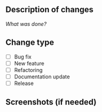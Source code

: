 ## Description of changes
*What was done?*

## Change type
- [ ] Bug fix  
- [ ] New feature  
- [ ] Refactoring
- [ ] Documentation update  
- [ ] Release  

## Screenshots (if needed)
